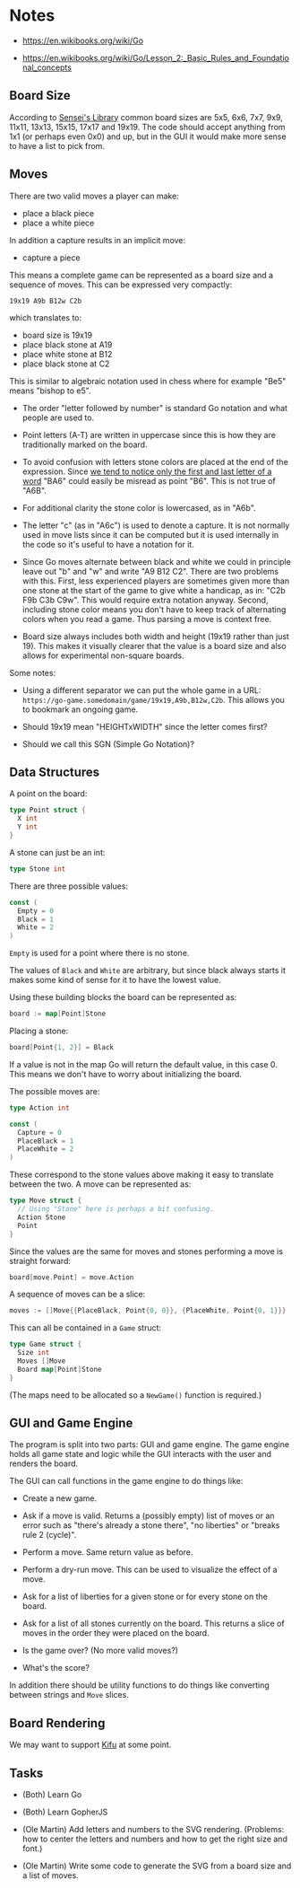 # Notes

* https://en.wikibooks.org/wiki/Go

* https://en.wikibooks.org/wiki/Go/Lesson_2:_Basic_Rules_and_Foundational_concepts


## Board Size

According to [Sensei's Library](http://senseis.xmp.net/?DifferentSizedBoards)
common board sizes are 5x5, 6x6, 7x7, 9x9, 11x11, 13x13, 15x15, 17x17
and 19x19. The code should accept anything from 1x1 (or perhaps even
0x0) and up, but in the GUI it would make more sense to have a list to
pick from.


## Moves

There are two valid moves a player can make:

* place a black piece
* place a white piece

In addition a capture results in an implicit move:

* capture a piece

This means a complete game can be represented as a board size and a
sequence of moves. This can be expressed very compactly:

```
19x19 A9b B12w C2b
```

which translates to:

* board size is 19x19
* place black stone at A19
* place white stone at B12
* place black stone at C2

This is similar to algebraic notation used in chess where for example
"Be5" means "bishop to e5".

* The order "letter followed by number" is standard Go notation and
  what people are used to.

* Point letters (A-T) are written in uppercase since this is how they
  are traditionally marked on the board.

* To avoid confusion with letters stone colors are placed at the end
  of the expression. Since [we tend to notice only the first and last
  letter of a word](https://en.wikipedia.org/wiki/Typoglycemia) "BA6"
  could easily be misread as point "B6". This is not true of "A6B".

* For additional clarity the stone color is lowercased, as in "A6b".

* The letter "c" (as in "A6c") is used to denote a capture. It is not
  normally used in move lists since it can be computed but it is used
  internally in the code so it's useful to have a notation for it.

* Since Go moves alternate between black and white we could in
  principle leave out "b" and "w" and write "A9 B12 C2". There are two
  problems with this. First, less experienced players are sometimes
  given more than one stone at the start of the game to give white a
  handicap, as in: "C2b F9b C3b C9w". This would require extra
  notation anyway. Second, including stone color means you don't have
  to keep track of alternating colors when you read a game. Thus
  parsing a move is context free.

* Board size always includes both width and height (19x19 rather than
  just 19). This makes it visually clearer that the value is a board
  size and also allows for experimental non-square boards.

Some notes:

* Using a different separator we can put the whole game in a URL:
  `https://go-game.somedomain/game/19x19,A9b,B12w,C2b`. This allows
  you to bookmark an ongoing game.

* Should 19x19 mean "HEIGHTxWIDTH" since the letter comes first?

* Should we call this SGN (Simple Go Notation)?


## Data Structures

A point on the board:

```go
type Point struct {
  X int
  Y int
}
```

A stone can just be an int:

```go
type Stone int
```

There are three possible values:

```go
const (
  Empty = 0
  Black = 1
  White = 2
)
```

`Empty` is used for a point where there is no stone.

The values of `Black` and `White` are arbitrary, but since black always starts
it makes some kind of sense for it to have the lowest value.

Using these building blocks the board can be represented as:

```go
board := map[Point]Stone
```

Placing a stone:

```go
board[Point{1, 2}] = Black
```

If a value is not in the map Go will return the default value, in this case 0.
This means we don't have to worry about initializing the board.

The possible moves are:

```go
type Action int

const (
  Capture = 0
  PlaceBlack = 1
  PlaceWhite = 2
)
```

These correspond to the stone values above making it easy to translate between
the two. A move can be represented as:

```go
type Move struct {
  // Using "Stone" here is perhaps a bit confusing.
  Action Stone
  Point
}
```

Since the values are the same for moves and stones performing a move is
straight forward:

```go
board[move.Point] = move.Action
```

A sequence of moves can be a slice:

```go
moves := []Move{{PlaceBlack, Point{0, 0}}, {PlaceWhite, Point{0, 1}}}
```

This can all be contained in a `Game` struct:

```go
type Game struct {
  Size int
  Moves []Move
  Board map[Point]Stone
}
```

(The maps need to be allocated so a `NewGame()` function is required.)


## GUI and Game Engine

The program is split into two parts: GUI and game engine. The game engine holds
all game state and logic while the GUI interacts with the user and renders the
board.

The GUI can call functions in the game engine to do things like:

* Create a new game.

* Ask if a move is valid. Returns a (possibly empty) list of moves or an error
  such as "there's already a stone there", "no liberties" or "breaks rule 2
  (cycle)".

* Perform a move. Same return value as before.

* Perform a dry-run move. This can be used to visualize the effect of a move.

* Ask for a list of liberties for a given stone or for every stone on the board.

* Ask for a list of all stones currently on the board. This returns a
  slice of moves in the order they were placed on the board.

* Is the game over? (No more valid moves?)

* What's the score?

In addition there should be utility functions to do things like converting
between strings and `Move` slices.


## Board Rendering

We may want to support [Kifu](https://en.wikipedia.org/wiki/Kifu) at
some point.


## Tasks

* (Both) Learn Go

* (Both) Learn GopherJS

* (Ole Martin) Add letters and numbers to the SVG rendering. (Problems: how to
  center the letters and numbers and how to get the right size and font.)

* (Ole Martin) Write some code to generate the SVG from a board size and a list of moves.
